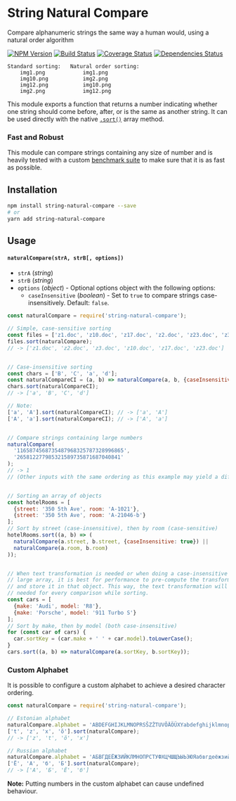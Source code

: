 # String Natural Compare

Compare alphanumeric strings the same way a human would, using a natural order algorithm

[![NPM Version](https://img.shields.io/npm/v/string-natural-compare.svg)](https://www.npmjs.com/package/string-natural-compare)
[![Build Status](https://travis-ci.org/nwoltman/string-natural-compare.svg?branch=master)](https://travis-ci.org/nwoltman/string-natural-compare)
[![Coverage Status](https://coveralls.io/repos/nwoltman/string-natural-compare/badge.svg?branch=master)](https://coveralls.io/r/nwoltman/string-natural-compare?branch=master)
[![Dependencies Status](https://img.shields.io/david/nwoltman/string-natural-compare)](https://david-dm.org/nwoltman/string-natural-compare)

```
Standard sorting:   Natural order sorting:
    img1.png            img1.png
    img10.png           img2.png
    img12.png           img10.png
    img2.png            img12.png
```

This module exports a function that returns a number indicating whether one string should come before, after, or is the same as another string.
It can be used directly with the native [`.sort()`](https://developer.mozilla.org/en-US/docs/Web/JavaScript/Reference/Global_Objects/Array/sort) array method.

### Fast and Robust

This module can compare strings containing any size of number and is heavily tested with a custom [benchmark suite](https://github.com/nwoltman/string-natural-compare/tree/master/benchmark) to make sure that it is as fast as possible.


## Installation

```sh
npm install string-natural-compare --save
# or
yarn add string-natural-compare
```


## Usage

#### `naturalCompare(strA, strB[, options])`

+ `strA` (_string_)
+ `strB` (_string_)
+ `options` (_object_) - Optional options object with the following options:
  + `caseInsensitive` (_boolean_) - Set to `true` to compare strings case-insensitively. Default: `false`.

```js
const naturalCompare = require('string-natural-compare');

// Simple, case-sensitive sorting
const files = ['z1.doc', 'z10.doc', 'z17.doc', 'z2.doc', 'z23.doc', 'z3.doc'];
files.sort(naturalCompare);
// -> ['z1.doc', 'z2.doc', 'z3.doc', 'z10.doc', 'z17.doc', 'z23.doc']


// Case-insensitive sorting
const chars = ['B', 'C', 'a', 'd'];
const naturalCompareCI = (a, b) => naturalCompare(a, b, {caseInsensitive: true});
chars.sort(naturalCompareCI);
// -> ['a', 'B', 'C', 'd']

// Note:
['a', 'A'].sort(naturalCompareCI); // -> ['a', 'A']
['A', 'a'].sort(naturalCompareCI); // -> ['A', 'a']


// Compare strings containing large numbers
naturalCompare(
  '1165874568735487968325787328996865',
  '265812277985321589735871687040841'
);
// -> 1
// (Other inputs with the same ordering as this example may yield a different number > 0)


// Sorting an array of objects
const hotelRooms = [
  {street: '350 5th Ave', room: 'A-1021'},
  {street: '350 5th Ave', room: 'A-21046-b'}
];
// Sort by street (case-insensitive), then by room (case-sensitive)
hotelRooms.sort((a, b) => (
  naturalCompare(a.street, b.street, {caseInsensitive: true}) ||
  naturalCompare(a.room, b.room)
));


// When text transformation is needed or when doing a case-insensitive sort on a
// large array, it is best for performance to pre-compute the transformed text
// and store it in that object. This way, the text transformation will not be
// needed for every comparison while sorting.
const cars = [
  {make: 'Audi', model: 'R8'},
  {make: 'Porsche', model: '911 Turbo S'}
];
// Sort by make, then by model (both case-insensitive)
for (const car of cars) {
  car.sortKey = (car.make + ' ' + car.model).toLowerCase();
}
cars.sort((a, b) => naturalCompare(a.sortKey, b.sortKey));
```

### Custom Alphabet

It is possible to configure a custom alphabet to achieve a desired character ordering.

```js
const naturalCompare = require('string-natural-compare');

// Estonian alphabet
naturalCompare.alphabet = 'ABDEFGHIJKLMNOPRSŠZŽTUVÕÄÖÜXYabdefghijklmnoprsšzžtuvõäöüxy';
['t', 'z', 'x', 'õ'].sort(naturalCompare);
// -> ['z', 't', 'õ', 'x']

// Russian alphabet
naturalCompare.alphabet = 'АБВГДЕЁЖЗИЙКЛМНОПРСТУФХЦЧШЩЪЫЬЭЮЯабвгдеёжзийклмнопрстуфхцчшщъыьэюя';
['Ё', 'А', 'б', 'Б'].sort(naturalCompare);
// -> ['А', 'Б', 'Ё', 'б']
```

**Note:** Putting numbers in the custom alphabet can cause undefined behaviour.
